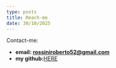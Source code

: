```yaml
---
type: posts
title: Reach-me
date: 30/10/2025
---
```


Contact-me:
- **email: rossiniroberto52@gmail.com**
- **my github:**[HERE](https://github.com/rossiniroberto52)